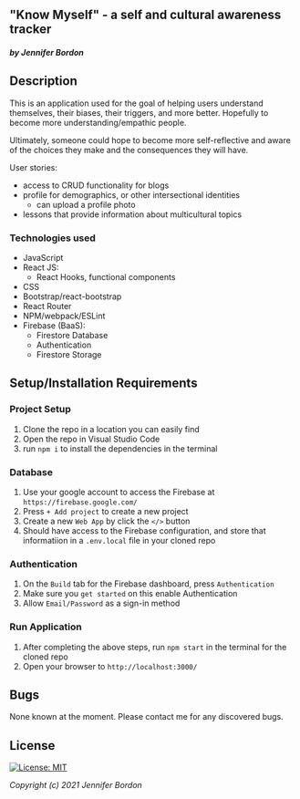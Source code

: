 ## "Know Myself" - a self and cultural awareness tracker
#### _by Jennifer Bordon_

## Description
This is an application used for the goal of helping users understand themselves, their biases, their triggers, and more better. Hopefully to become more understanding/empathic people. 

Ultimately, someone could hope to become more self-reflective and aware of the choices they make and the consequences they will have. 

User stories:
- access to CRUD functionality for blogs
- profile for demographics, or other intersectional identities
  - can upload a profile photo
- lessons that provide information about multicultural topics
### Technologies used
- JavaScript
- React JS:
  - React Hooks, functional components
- CSS
- Bootstrap/react-bootstrap
- React Router
- NPM/webpack/ESLint
- Firebase (BaaS):
  - Firestore Database
  - Authentication
  - Firestore Storage

## Setup/Installation Requirements
### Project Setup
1. Clone the repo in a location you can easily find
2. Open the repo in Visual Studio Code
3. run `npm i` to install the dependencies in the terminal 
### Database
1. Use your google account to access the Firebase at `https://firebase.google.com/`
2. Press `+ Add project` to create a new project 
3. Create a new `Web App` by click the `</>` button
4. Should have access to the Firebase configuration, and store that informatiion in a `.env.local` file in your cloned repo 
### Authentication
1. On the `Build` tab for the Firebase dashboard, press `Authentication`
2. Make sure you `get started` on this enable Authentication
3. Allow `Email/Password` as a sign-in method
### Run Application
1. After completing the above steps, run `npm start` in the terminal for the cloned repo
2. Open your browser to `http://localhost:3000/`

## Bugs
None known at the moment. Please contact me for any discovered bugs.
## License
[![License: MIT](https://img.shields.io/badge/License-MIT-yellow.svg)](https://opensource.org/licenses/MIT)

_Copyright (c) 2021 Jennifer Bordon_
